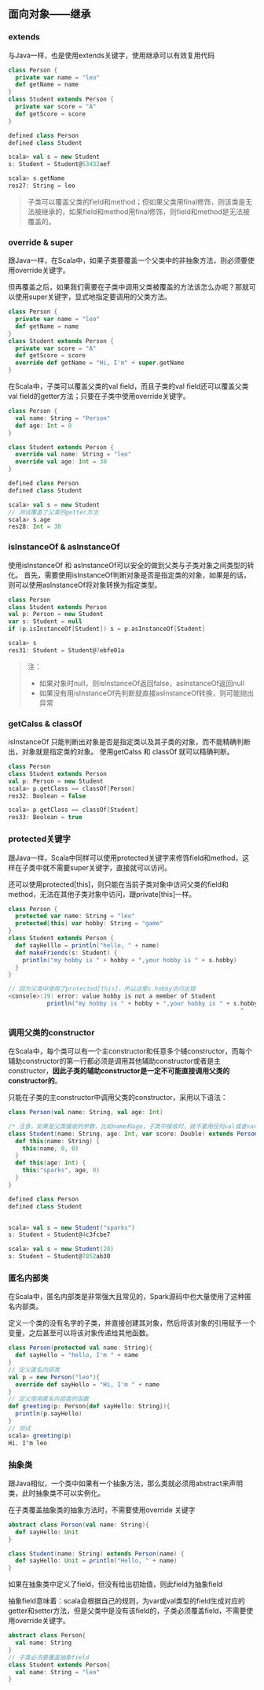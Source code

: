 ## 面向对象——继承

### extends
与Java一样，也是使用extends关键字，使用继承可以有效复用代码

```scala
class Person {
  private var name = "leo"
  def getName = name
}
class Student extends Person {
  private var score = "A"
  def getScore = score
}

defined class Person
defined class Student

scala> val s = new Student
s: Student = Student@53432aef

scala> s.getName
res27: String = leo
```

> 子类可以覆盖父类的field和method；但如果父类用final修饰，则该类是无法被继承的，如果field和method用final修饰，则field和method是无法被覆盖的。

### override & super
跟Java一样，在Scala中，如果子类要覆盖一个父类中的非抽象方法，则必须要使用override关键字。

但再覆盖之后，如果我们需要在子类中调用父类被覆盖的方法该怎么办呢？那就可以使用super关键字，显式地指定要调用的父类方法。

```scala
class Person {
  private var name = "leo"
  def getName = name
}
class Student extends Person {
  private var score = "A"
  def getScore = score
  override def getName = "Hi, I'm" + super.getName
}
```

在Scala中，子类可以覆盖父类的val field，而且子类的val field还可以覆盖父类val field的getter方法；只要在子类中使用override关键字。

```scala
class Person {
  val name: String = "Person"
  def age: Int = 0
}

class Student extends Person {
  override val name: String = "leo"
  override val age: Int = 30
}

defined class Person
defined class Student

scala> val s = new Student
// 测试覆盖了父类的getter方法
scala> s.age
res28: Int = 30
```

### isInstanceOf & asInstanceOf
使用isInstanceOf 和 asInstanceOf可以安全的做到父类与子类对象之间类型的转化。
首先，需要使用isInstanceOf判断对象是否是指定类的对象，如果是的话，则可以使用asInstanceOf将对象转换为指定类型。

```scala
class Person
class Student extends Person
val p: Person = new Student
var s: Student = null
if (p.isInstanceOf[Student]) s = p.asInstanceOf[Student]

scala> s
res31: Student = Student@7ebfe01a
```

> 注：
> - 如果对象时null，则isInstanceOf返回false，asInstanceOf返回null
> - 如果没有用isInstanceOf先判断就直接asInstanceOf转换，则可能抛出异常

### getCalss & classOf
isInstanceOf 只能判断出对象是否是指定类以及其子类的对象，而不能精确判断出，对象就是指定类的对象。
使用getCalss 和 classOf 就可以精确判断。

```scala
class Person
class Student extends Person
val p: Person = new Student
scala> p.getClass == classOf[Person]
res32: Boolean = false

scala> p.getClass == classOf[Student]
res33: Boolean = true
```

### protected关键字
跟Java一样，Scala中同样可以使用protected关键字来修饰field和method，这样在子类中就不需要super关键字，直接就可以访问。

还可以使用protected[this]，则只能在当前子类对象中访问父类的field和method，无法在其他子类对象中访问，跟private[this]一样。

```scala
class Person {
  protected var name: String = "leo"
  protected[this] var hobby: String = "game"
}
class Student extends Person {
  def sayHelllo = println("hello, " + name)
  def makeFriends(s: Student) {
    println("my hobby is " + hobby + ",your hobby is " + s.hobby)
  }
}

// 因为父类中使用了protected[this]，所以这里s.hobby访问出错
<console>:19: error: value hobby is not a member of Student
           println("my hobby is " + hobby + ",your hobby is " + s.hobby)
                                                                  ^
```

### 调用父类的constructor
在Scala中，每个类可以有一个主constructor和任意多个辅constructor，而每个辅助constructor的第一行都必须是调用其他辅助constructor或者是主constructor，**因此子类的辅助constructor是一定不可能直接调用父类的constructor的**。

只能在子类的主constructor中调用父类的constructor，采用以下语法：

```scala
class Person(val name: String, val age: Int)

/* 注意，如果是父类接收的参数，比如name和age，子类中接收时，就不要用任何val或者var来修饰，否则会被认为是子类覆盖父类的field。*/
class Student(name: String, age: Int, var score: Double) extends Person(name, age) {
  def this(name: String) {
    this(name, 0, 0)
  }
  def this(age: Int) {
    this("sparks", age, 0)
  }
}

defined class Person
defined class Student


scala> val s = new Student("sparks")
s: Student = Student@4c3fcbe7

scala> val s = new Student(20)
s: Student = Student@7852ab30
```

### 匿名内部类
在Scala中，匿名内部类是非常强大且常见的，Spark源码中也大量使用了这种匿名内部类。

定义一个类的没有名字的子类，并直接创建其对象，然后将该对象的引用赋予一个变量，之后甚至可以将该对象传递给其他函数。

```scala
class Person(protected val name: String){
  def sayHello = "hello, I'm " + name
}
// 定义匿名内部类
val p = new Person("leo"){
  override def sayHello = "Hi, I'm " + name
}
// 定义使用匿名内部类的函数
def greeting(p: Person{def sayHello: String}){
  println(p.sayHello)
}
// 测试
scala> greeting(p)
Hi, I'm leo
```

### 抽象类
跟Java相似，一个类中如果有一个抽象方法，那么类就必须用abstract来声明类，此时抽象类不可以实例化。

在子类覆盖抽象类的抽象方法时，不需要使用override 关键字

```scala
abstract class Person(val name: String){
  def sayHello: Unit
}

class Student(name: String) extends Person(name) {
  def sayHello: Unit = println("Hello, " + name)
}
```

如果在抽象类中定义了field，但没有给出初始值，则此field为抽象field

抽象field意味着：scala会根据自己的规则，为var或val类型的field生成对应的getter和setter方法，但是父类中是没有该field的，子类必须覆盖field，不需要使用override关键字。

```scala
abstract class Person{
  val name: String
}
// 子类必须要覆盖抽象field
class Student extends Person{
  val name: String = "leo"
}
```

